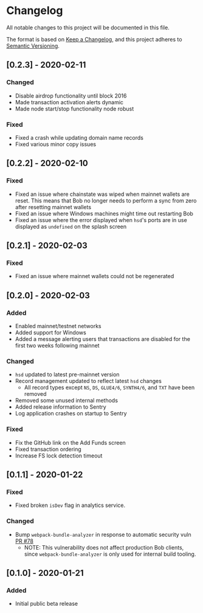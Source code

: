 #  Changelog

All notable changes to this project will be documented in this file.

The format is based on [Keep a Changelog](https://keepachangelog.com/en/1.0.0/),
and this project adheres to [Semantic Versioning](https://semver.org/spec/v2.0.0.html).

## [0.2.3] - 2020-02-11
### Changed
- Disable airdrop functionality until block 2016
- Made transaction activation alerts dynamic
- Made node start/stop functionality node robust

### Fixed
- Fixed a crash while updating domain name records
- Fixed various minor copy issues

## [0.2.2] - 2020-02-10
### Fixed
- Fixed an issue where chainstate was wiped when mainnet wallets are reset. This means that Bob no longer needs to perform a sync from zero after resetting mainnet wallets
- Fixed an issue where Windows machines might time out restarting Bob
- Fixed an issue where the error displayed when `hsd`'s ports are in use displayed as `undefined` on the splash screen 

## [0.2.1] - 2020-02-03
### Fixed
- Fixed an issue where mainnet wallets could not be regenerated

## [0.2.0] - 2020-02-03
### Added
- Enabled mainnet/testnet networks
- Added support for Windows
- Added a message alerting users that transactions are disabled for the first two weeks following mainnet

### Changed
- `hsd` updated to latest pre-mainnet version
- Record management updated to reflect latest `hsd` changes
    - All record types except `NS`, `DS`, `GLUE4/6`, `SYNTH4/6`, and `TXT` have been removed
- Removed some unused internal methods
- Added release information to Sentry
- Log application crashes on startup to Sentry

### Fixed
- Fix the GitHub link on the Add Funds screen
- Fixed transaction ordering
- Increase FS lock detection timeout

## [0.1.1] - 2020-01-22
### Fixed
- Fixed broken `isDev` flag in analytics service.

### Changed
- Bump `webpack-bundle-analyzer` in response to automatic security vuln [PR #78](https://github.com/kyokan/bob-wallet/pull/78)
    - NOTE: This vulnerability does not affect production Bob clients, since `webpack-bundle-analyzer` is only used for internal build tooling.  

## [0.1.0] - 2020-01-21
### Added

- Initial public beta release
